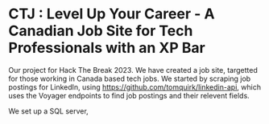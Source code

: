 # CTJ : Level Up Your Career - A Canadian Job Site for Tech Professionals with an XP Bar

Our project for Hack The Break 2023. We have created a job site, targetted for those working in Canada based tech jobs. We started by scraping job postings for LinkedIn, using https://github.com/tomquirk/linkedin-api, which uses the Voyager endpoints to find job postings and their relevent fields. 

We set up a SQL server, 